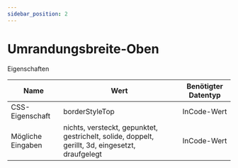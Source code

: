 ```yaml
---
sidebar_position: 2
---
```


# Umrandungsbreite-Oben

Eigenschaften

| Name              | Wert              | Benötigter Datentyp   |
| ----              | ----              | --------------------- |
| CSS-Eigenschaft   | borderStyleTop    | InCode-Wert           |
| Mögliche Eingaben | nichts, versteckt, gepunktet, gestrichelt, solide, doppelt, gerillt, 3d, eingesetzt, draufgelegt | InCode-Wert           |